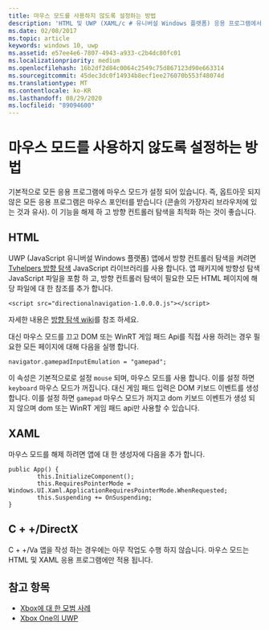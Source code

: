 ```yaml
---
title: 마우스 모드를 사용하지 않도록 설정하는 방법
description: 'HTML 및 UWP (XAML/c # 유니버설 Windows 플랫폼) 응용 프로그램에서 기본 마우스 모드를 해제 하는 방법에 대해 알아봅니다.'
ms.date: 02/08/2017
ms.topic: article
keywords: windows 10, uwp
ms.assetid: e57ee4e6-7807-4943-a933-c2b4dc80fc01
ms.localizationpriority: medium
ms.openlocfilehash: 16b2df2d84c0064c2549c75d867123d90e663314
ms.sourcegitcommit: 45dec3dc0f14934b8ecf1ee276070b553f48074d
ms.translationtype: MT
ms.contentlocale: ko-KR
ms.lasthandoff: 08/29/2020
ms.locfileid: "89094600"
---
```

# <a name="how-to-disable-mouse-mode"></a>마우스 모드를 사용하지 않도록 설정하는 방법
기본적으로 모든 응용 프로그램에 마우스 모드가 설정 되어 있습니다. 즉, 옵트아웃 되지 않은 모든 응용 프로그램은 마우스 포인터를 받습니다 (콘솔의 가장자리 브라우저에 있는 것과 유사). 이 기능을 해제 하 고 방향 컨트롤러 탐색을 최적화 하는 것이 좋습니다.   
   
## <a name="html"></a>HTML   
UWP (JavaScript 유니버설 Windows 플랫폼) 앱에서 방향 컨트롤러 탐색을 켜려면 [Tvhelpers 방향 탐색](https://github.com/Microsoft/TVHelpers/wiki/Using-DirectionalNavigation) JavaScript 라이브러리를 사용 합니다. 앱 패키지에 방향성 탐색 JavaScript 파일을 포함 하 고, 방향 컨트롤러 탐색이 필요한 모든 HTML 페이지에 해당 파일에 대 한 참조를 추가 합니다.

```code
<script src="directionalnavigation-1.0.0.0.js"></script>
```
자세한 내용은 [방향 탐색 wiki](https://github.com/Microsoft/TVHelpers/wiki/Using-DirectionalNavigation)를 참조 하세요.

대신 마우스 모드를 끄고 DOM 또는 WinRT 게임 패드 Api를 직접 사용 하려는 경우 필요한 모든 페이지에 대해 다음을 실행 합니다. 
   
```code
navigator.gamepadInputEmulation = "gamepad";
```   

   이 속성은 기본적으로로 설정 `mouse` 되며, 마우스 모드를 사용 합니다. 이를 설정 하면 `keyboard` 마우스 모드가 꺼집니다. 대신 게임 패드 입력은 DOM 키보드 이벤트를 생성 합니다. 이를 설정 하면 `gamepad` 마우스 모드가 꺼지고 dom 키보드 이벤트가 생성 되지 않으며 dom 또는 WinRT 게임 패드 api만 사용할 수 있습니다.

## <a name="xaml"></a>XAML    
마우스 모드를 해제 하려면 앱에 대 한 생성자에 다음을 추가 합니다.   
   
```code
public App() {
        this.InitializeComponent();
        this.RequiresPointerMode = Windows.UI.Xaml.ApplicationRequiresPointerMode.WhenRequested;
        this.Suspending += OnSuspending;
}
```

## <a name="cdirectx"></a>C + +/DirectX   
C + +/Va 앱을 작성 하는 경우에는 아무 작업도 수행 하지 않습니다. 마우스 모드는 HTML 및 XAML 응용 프로그램에만 적용 됩니다.

## <a name="see-also"></a>참고 항목
- [Xbox에 대 한 모범 사례](tailoring-for-xbox.md)
- [Xbox One의 UWP](index.md)

